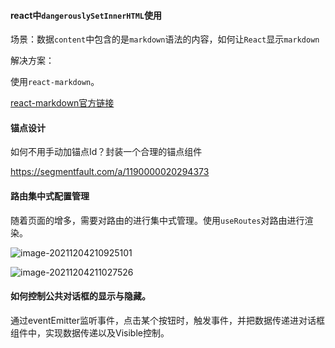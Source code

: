 #### react中`dangerouslySetInnerHTML`使用

场景：数据`content`中包含的是`markdown`语法的内容，如何让`React`显示`markdown`

解决方案：

使用`react-markdown`。

[react-markdown官方链接](https://github.com/remarkjs/react-markdown)

#### 锚点设计

如何不用手动加锚点Id？封装一个合理的锚点组件

https://segmentfault.com/a/1190000020294373

#### 路由集中式配置管理

随着页面的增多，需要对路由的进行集中式管理。使用`useRoutes`对路由进行渲染。

![image-20211204210925101](https://ruoruochen-img-bed.oss-cn-beijing.aliyuncs.com/img/202112042109186.png)

![image-20211204211027526](https://ruoruochen-img-bed.oss-cn-beijing.aliyuncs.com/img/202112042110580.png)

#### 如何控制公共对话框的显示与隐藏。

通过eventEmitter监听事件，点击某个按钮时，触发事件，并把数据传递进对话框组件中，实现数据传递以及Visible控制。
